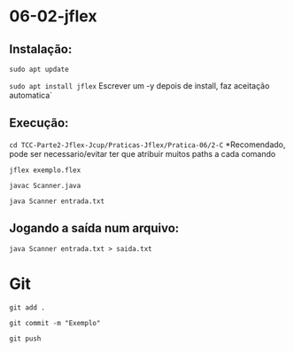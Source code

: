 # 06-02-jflex

## Instalação:
`sudo apt update`

`sudo apt install jflex` Escrever um -y depois de install, faz aceitação automatica`

## Execução:

`cd TCC-Parte2-Jflex-Jcup/Praticas-Jflex/Pratica-06/2-C` *Recomendado, pode ser necessario/evitar ter que atribuir muitos paths a cada comando

`jflex exemplo.flex`

`javac Scanner.java`

`java Scanner entrada.txt`

## Jogando a saída num arquivo:

`java Scanner entrada.txt > saida.txt`

# Git
`git add .`

`git commit -m "Exemplo"`

`git push`